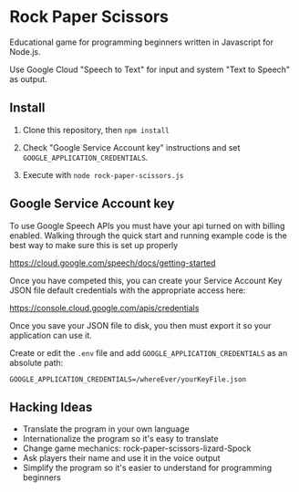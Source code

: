# Rock Paper Scissors

Educational game for programming beginners written in Javascript for Node.js.

Use Google Cloud "Speech to Text" for input and system "Text to Speech" as output.

## Install

1. Clone this repository, then `npm install`

2. Check "Google Service Account key" instructions and set `GOOGLE_APPLICATION_CREDENTIALS`.

3. Execute with `node rock-paper-scissors.js`

## Google Service Account key

To use Google Speech APIs you must have your api turned on with billing enabled. Walking through the quick start and running example code is the best way to make sure this is set up properly

https://cloud.google.com/speech/docs/getting-started

Once you have competed this, you can create your Service Account Key JSON file default credentials with the appropriate access here:

https://console.cloud.google.com/apis/credentials

Once you save your JSON file to disk, you then must export it so your application can use it.

Create or edit the `.env` file and add `GOOGLE_APPLICATION_CREDENTIALS` as an absolute path:

```
GOOGLE_APPLICATION_CREDENTIALS=/whereEver/yourKeyFile.json
```

## Hacking Ideas

- Translate the program in your own language
- Internationalize the program so it's easy to translate
- Change game mechanics: rock-paper-scissors-lizard-Spock
- Ask players their name and use it in the voice output
- Simplify the program so it's easier to understand for programming beginners
